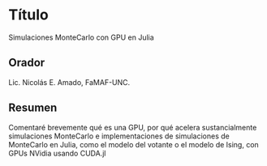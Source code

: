 # Título

Simulaciones MonteCarlo con GPU en Julia

## Orador

Lic. Nicolás E. Amado, FaMAF-UNC.

## Resumen 

Comentaré brevemente qué es una GPU, por qué acelera sustancialmente simulaciones MonteCarlo e implementaciones de simulaciones de MonteCarlo en Julia, como el modelo del votante o el modelo de Ising, con GPUs NVidia usando CUDA.jl 
